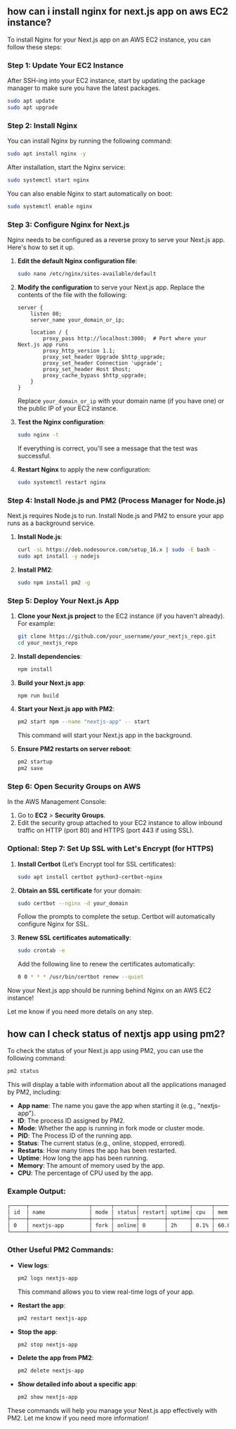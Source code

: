 ## how can i install nginx for next.js app on aws EC2 instance?

To install Nginx for your Next.js app on an AWS EC2 instance, you can follow these steps:

### Step 1: Update Your EC2 Instance

After SSH-ing into your EC2 instance, start by updating the package manager to make sure you have the latest packages.

```bash
sudo apt update
sudo apt upgrade
```

### Step 2: Install Nginx

You can install Nginx by running the following command:

```bash
sudo apt install nginx -y
```

After installation, start the Nginx service:

```bash
sudo systemctl start nginx
```

You can also enable Nginx to start automatically on boot:

```bash
sudo systemctl enable nginx
```

### Step 3: Configure Nginx for Next.js

Nginx needs to be configured as a reverse proxy to serve your Next.js app. Here's how to set it up.

1. **Edit the default Nginx configuration file**:

   ```bash
   sudo nano /etc/nginx/sites-available/default
   ```

2. **Modify the configuration** to serve your Next.js app. Replace the contents of the file with the following:

   ```nginx
   server {
       listen 80;
       server_name your_domain_or_ip;

       location / {
           proxy_pass http://localhost:3000;  # Port where your Next.js app runs
           proxy_http_version 1.1;
           proxy_set_header Upgrade $http_upgrade;
           proxy_set_header Connection 'upgrade';
           proxy_set_header Host $host;
           proxy_cache_bypass $http_upgrade;
       }
   }
   ```

   Replace `your_domain_or_ip` with your domain name (if you have one) or the public IP of your EC2 instance.

3. **Test the Nginx configuration**:

   ```bash
   sudo nginx -t
   ```

   If everything is correct, you'll see a message that the test was successful.

4. **Restart Nginx** to apply the new configuration:

   ```bash
   sudo systemctl restart nginx
   ```

### Step 4: Install Node.js and PM2 (Process Manager for Node.js)

Next.js requires Node.js to run. Install Node.js and PM2 to ensure your app runs as a background service.

1. **Install Node.js**:

   ```bash
   curl -sL https://deb.nodesource.com/setup_16.x | sudo -E bash -
   sudo apt install -y nodejs
   ```

2. **Install PM2**:

   ```bash
   sudo npm install pm2 -g
   ```

### Step 5: Deploy Your Next.js App

1. **Clone your Next.js project** to the EC2 instance (if you haven't already). For example:

   ```bash
   git clone https://github.com/your_username/your_nextjs_repo.git
   cd your_nextjs_repo
   ```

2. **Install dependencies**:

   ```bash
   npm install
   ```

3. **Build your Next.js app**:

   ```bash
   npm run build
   ```

4. **Start your Next.js app with PM2**:

   ```bash
   pm2 start npm --name "nextjs-app" -- start
   ```

   This command will start your Next.js app in the background.

5. **Ensure PM2 restarts on server reboot**:

   ```bash
   pm2 startup
   pm2 save
   ```

### Step 6: Open Security Groups on AWS

In the AWS Management Console:

1. Go to **EC2** > **Security Groups**.
2. Edit the security group attached to your EC2 instance to allow inbound traffic on HTTP (port 80) and HTTPS (port 443 if using SSL).

### Optional: Step 7: Set Up SSL with Let's Encrypt (for HTTPS)

1. **Install Certbot** (Let’s Encrypt tool for SSL certificates):

   ```bash
   sudo apt install certbot python3-certbot-nginx
   ```

2. **Obtain an SSL certificate** for your domain:

   ```bash
   sudo certbot --nginx -d your_domain
   ```

   Follow the prompts to complete the setup. Certbot will automatically configure Nginx for SSL.

3. **Renew SSL certificates automatically**:

   ```bash
   sudo crontab -e
   ```

   Add the following line to renew the certificates automatically:

   ```bash
   0 0 * * * /usr/bin/certbot renew --quiet
   ```

Now your Next.js app should be running behind Nginx on an AWS EC2 instance!

Let me know if you need more details on any step.

## how can I check status of nextjs app using pm2?

To check the status of your Next.js app using PM2, you can use the following command:

```bash
pm2 status
```

This will display a table with information about all the applications managed by PM2, including:

- **App name**: The name you gave the app when starting it (e.g., "nextjs-app").
- **ID**: The process ID assigned by PM2.
- **Mode**: Whether the app is running in fork mode or cluster mode.
- **PID**: The Process ID of the running app.
- **Status**: The current status (e.g., online, stopped, errored).
- **Restarts**: How many times the app has been restarted.
- **Uptime**: How long the app has been running.
- **Memory**: The amount of memory used by the app.
- **CPU**: The percentage of CPU used by the app.

### Example Output:

```bash
┌─────┬───────────────────┬──────┬───────┬────────┬───────┬──────┬──────────────┬────────┬───────────┐
│ id  │ name              │ mode │ status│ restart│ uptime│ cpu  │ mem          │ user   │ watching  │
├─────┼───────────────────┼──────┼───────┼────────┼───────┼──────┼──────────────┼────────┼───────────┤
│ 0   │ nextjs-app        │ fork │ online│ 0      │ 2h    │ 0.1% │ 60.0 MB      │ ubuntu │ disabled  │
└─────┴───────────────────┴──────┴───────┴────────┴───────┴──────┴──────────────┴────────┴───────────┘
```

### Other Useful PM2 Commands:

- **View logs**:

  ```bash
  pm2 logs nextjs-app
  ```

  This command allows you to view real-time logs of your app.

- **Restart the app**:

  ```bash
  pm2 restart nextjs-app
  ```

- **Stop the app**:

  ```bash
  pm2 stop nextjs-app
  ```

- **Delete the app from PM2**:

  ```bash
  pm2 delete nextjs-app
  ```

- **Show detailed info about a specific app**:
  ```bash
  pm2 show nextjs-app
  ```

These commands will help you manage your Next.js app effectively with PM2. Let me know if you need more information!
